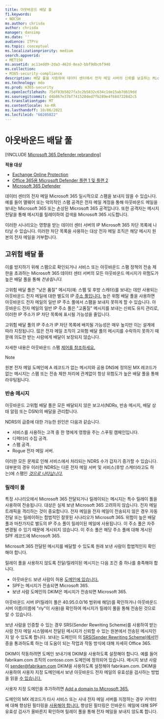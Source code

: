 ```yaml
---
title: 아웃바운드 배달 풀
f1.keywords:
- NOCSH
ms.author: chrisda
author: chrisda
manager: dansimp
ms.date: ''
audience: ITPro
ms.topic: conceptual
ms.localizationpriority: medium
search.appverid:
- MET150
ms.assetid: ac11edd9-2da3-462d-8ea3-bbf9dbc6f948
ms.collection:
- M365-security-compliance
description: 배달 풀을 사용하여 데이터 센터에서 전자 메일 서버의 신뢰를 보호하는 Microsoft 365 대해 자세히 알아보습니다.
ms.technology: mdo
ms.prod: m365-security
ms.openlocfilehash: 75df83b5827fa3c2b5832c634c1de15ab7d619dd
ms.sourcegitcommit: d4b867e37bf741528ded7fb289e4f6847228d2c5
ms.translationtype: MT
ms.contentlocale: ko-KR
ms.lasthandoff: 10/06/2021
ms.locfileid: "60205022"
---
```

# <a name="outbound-delivery-pools"></a>아웃바운드 배달 풀

[!INCLUDE [Microsoft 365 Defender rebranding](../includes/microsoft-defender-for-office.md)]

**적용 대상**
- [Exchange Online Protection](exchange-online-protection-overview.md)
- [Office 365용 Microsoft Defender 플랜 1 및 플랜 2](defender-for-office-365.md)
- [Microsoft 365 Defender](../defender/microsoft-365-defender.md)

데이터 센터의 전자 메일 Microsoft 365 일시적으로 스팸을 보내지 않을 수 있습니다. 예를 들어 맬웨어 또는 악의적인 스팸 공격은 전자 메일 계정을 통해 아웃바운드 메일을 보내는 Microsoft 365 또는 손상된 Microsoft 365 공격입니다. 또한 공격자는 메시지 전달을 통해 메시지를 릴레이하여 검색을 Microsoft 365 시도합니다.

이러한 시나리오는 영향을 받는 데이터 센터 서버의 IP Microsoft 365 차단 목록에 나타날 수 있습니다. 이러한 차단 목록을 사용하는 대상 전자 메일 조직은 해당 메시지 원본의 전자 메일을 거부합니다.

## <a name="high-risk-delivery-pool"></a>고위험 배달 풀
이를 방지하기 위해 스팸으로 확인되거나 서비스 또는 아웃바운드 스팸 정책의 전송 제한을 초과하는 [](/office365/servicedescriptions/exchange-online-service-description/exchange-online-limits#sending-limits-across-office-365-options) Microsoft 365 데이터 [](configure-the-outbound-spam-policy.md) 센터 서버의 모든 아웃바운드 메시지가 위험도가 높은 배달 풀을 통해 _전송됩니다._

고위험 배달 풀은 "낮은 품질" 메시지(예: 스팸 및 후방 스캐터)를 보내는 데만 사용되는 아웃바운드 전자 메일에 대한 별도의 IP [주소 풀입니다.](backscatter-messages-and-eop.md) 높은 위험 배달 풀을 사용하면 아웃바운드 전자 메일의 일반 IP 주소 풀에서 스팸을 보내지 못하게 할 수 있습니다. 아웃바운드 전자 메일의 일반 IP 주소 풀은 "고품질" 메시지를 보내는 신뢰도 유지 관리로, 이러한 IP 주소가 IP 차단 목록에 표시될 가능성을 줄입니다.

고위험 배달 풀의 IP 주소가 IP 차단 목록에 배치될 가능성은 매우 높지만 이는 설계에 따라 지정됩니다. 많은 전자 메일 조직이 고위험 배달 풀의 메시지를 수락하지 못하기 때문에 의도한 받는 사람에게 배달이 보장되지 않습니다.

자세한 내용은 아웃바운드 스팸 [제어를 참조하세요.](outbound-spam-controls.md)

> [!NOTE]
> 원본 전자 메일 도메인에 A 레코드가 없는 메시지와 공용 DNS에 정의된 MX 레코드가 없는 메시지는 스팸 또는 전송 제한 처리에 관계없이 항상 위험도가 높은 배달 풀을 통해 라우팅됩니다.

### <a name="bounce-messages"></a>반송 메시지

아웃바운드 고위험 배달 풀은 모든 배달되지 않은 보고서(NDRs, 반송 메시지, 배달 상태 알림 또는 DSN)의 배달을 관리합니다.

NDRS의 급증에 대한 가능한 원인은 다음과 같습니다.

- 서비스를 사용하는 고객 중 한 명에게 영향을 주는 스푸핑 캠페인입니다.
- 디렉터리 수집 공격.
- 스팸 공격.
- Rogue 전자 메일 서버.

이러한 모든 문제로 인해 서비스에서 처리되는 NDRS 수가 갑자기 증가할 수 있습니다. 대부분의 경우 이러한 NDRS는 다른 전자 메일 서버 및 서비스(후방 스캐터라고도 하는)에 스팸인 _[것으로 나타납니다.](backscatter-messages-and-eop.md)_


### <a name="relay-pool"></a>릴레이 풀

특정 시나리오에서 Microsoft 365 전달되거나 릴레이되는 메시지는 특수 릴레이 풀을 사용하여 전송됩니다. 대상은 실제 보낸 Microsoft 365 고려하지 않습니다. 전자 메일 트래픽을 격리하는 것이 중요합니다. 전자 메일을 전자 메일이 전송되지 않은 경우 자동 전달 또는 릴레이하는 합법적인 잘못된 시나리오가 Microsoft 365. 위험이 높은 배달 풀과 마찬가지로 별도의 IP 주소 풀이 릴레이된 메일에 사용됩니다. 이 주소 풀은 자주 변경될 수 있기 때문에 게시되지 않습니다. 이 주소 풀은 해당 주소 풀에 대해 게시된 SPF 레코드에 Microsoft 365.

Microsoft 365 전달된 메시지를 배달할 수 있도록 원래 보낸 사람이 합법적인지 확인해야 합니다.

릴레이 풀을 사용하지 않도록 전달/릴레이된 메시지는 다음 조건 중 하나를 충족해야 합니다.

- 아웃바운드 보낸 사람이 허용 [도메인에 있습니다.](/exchange/mail-flow-best-practices/manage-accepted-domains/manage-accepted-domains)
- SPF는 메시지가 전송되면 Microsoft 365.
- 보낸 사람 도메인의 DKIM은 메시지가 전송되면 Microsoft 365.
 
아웃바운드 서버 IP(릴레이 풀은 40.95.0.0/16 범위에 해당)를 확인하거나 아웃바운드 서버 이름(이름에 "rly"이 사용)을 확인하여 메시지가 릴레이 풀을 통해 전송된 것으로 알 수 있습니다.

보낸 사람을 인증할 수 있는 경우 SRS(Sender Rewriting Scheme)를 사용하여 받는 사람 전자 메일 시스템에서 전달된 메시지가 신뢰할 수 있는 원본에서 전송된 메시지인지 알 수 있도록 합니다. 보내는 도메인이 의 [SRS(Sender Rewriting Scheme)에서](/office365/troubleshoot/antispam/sender-rewriting-scheme)인증을 통과하도록 하는 데 도움이 되는 작업과 작동 방식에 대해 자세히 Office 365.

DKIM이 작동하려면 도메인 보내기에 DKIM을 사용하도록 설정해야 합니다. 예를 들어 fabrikam.com 조직의 contoso.com 도메인에 정의되어 있습니다. 메시지 보낸 사람이 sender@fabrikam.com DKIM을 사용하도록 설정해야 fabrikam.com. DKIM을 사용하여 사용자 지정 도메인에서 보낸 아웃바운드 전자 메일의 유효성을 검사하는 방법을 읽을 [수 있습니다.](use-dkim-to-validate-outbound-email.md)

사용자 지정 도메인을 추가하려면 [Add a domain to Microsoft 365.](../../admin/setup/add-domain.md)

도메인의 MX 레코드가 타사 서비스 또는 사내 전자 메일 서버를 지정하는 경우 커넥터에 대해 향상된 필터링을 [사용해야 합니다.](/exchange/mail-flow-best-practices/use-connectors-to-configure-mail-flow/enhanced-filtering-for-connectors) 향상된 필터링은 인바운드 메일에 대해 SPF 유효성 검사가 올바른지 확인하며 릴레이 풀을 통해 전자 메일을 보내지 않도록 합니다.


